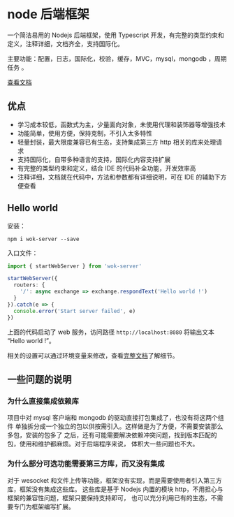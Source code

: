 # node 后端框架

一个简洁易用的 Nodejs 后端框架，使用 Typescript 开发，有完整的类型约束和定义，注释详细，文档齐全，支持国际化。

主要功能：配置，日志，国际化，校验，缓存，MVC，mysql，mongodb ，周期任务 。

[查看文档](./documentation/zh-cn/index.md)

## 优点

- 学习成本较低，函数式为主，少量面向对象，未使用代理和装饰器等增强技术
- 功能简单，使用方便，保持克制，不引入太多特性
- 轻量封装，最大限度兼容已有生态，支持集成第三方 http 相关的库来处理请求
- 支持国际化，自带多种语言的支持，国际化内容支持扩展
- 有完整的类型约束和定义，结合 IDE 的代码补全功能，开发效率高
- 注释详细，文档就在代码中，方法和参数都有详细说明，可在 IDE 的辅助下方便查看

## Hello world

安装：

```
npm i wok-server --save
```

入口文件：

```ts
import { startWebServer } from 'wok-server'

startWebServer({
  routers: {
    '/': async exchange => exchange.respondText('Hello world !')
  }
}).catch(e => {
  console.error('Start server failed', e)
})
```

上面的代码启动了 web 服务，访问路径 `http://localhost:8080` 将输出文本 “Hello world !”。

相关的设置可以通过环境变量来修改，查看[完整文档](./documentation/zh-cn/index.md)了解细节。

## 一些问题的说明

### 为什么直接集成依赖库

项目中对 mysql 客户端和 mongodb 的驱动直接打包集成了，也没有将这两个组件
单独拆分成一个独立的包以供按需引入。这样做是为了方便，不需要安装那么多包，安装的包多了
之后，还有可能需要解决依赖冲突问题，找到版本匹配的包，使用和维护都麻烦。对于后端程序来说，
体积大一些问题也不大。

### 为什么部分可选功能需要第三方库，而又没有集成

对于 wesocket 和文件上传等功能，框架没有实现，而是需要使用者引入第三方库，框架没有集成这些库。
这些库是基于 Nodejs 内置的模块 http，不用担心与框架的兼容性问题，框架只要保持支持即可，
也可以充分利用已有的生态，不需要专门为框架编写扩展。
